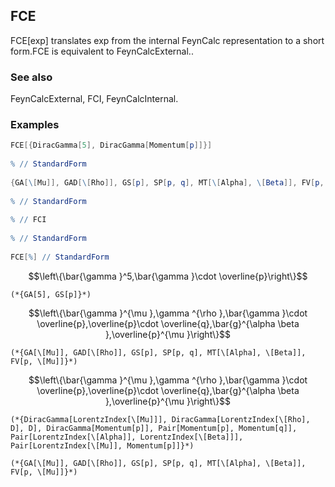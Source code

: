 ##  FCE 

FCE[exp] translates exp from the internal FeynCalc representation to a short form.FCE is equivalent to FeynCalcExternal..

###  See also 

FeynCalcExternal, FCI, FeynCalcInternal.

###  Examples 

```mathematica
FCE[{DiracGamma[5], DiracGamma[Momentum[p]]}] 
 
% // StandardForm 
 
{GA[\[Mu]], GAD[\[Rho]], GS[p], SP[p, q], MT[\[Alpha], \[Beta]], FV[p, \[Mu]]} 
 
% // StandardForm 
 
% // FCI 
 
% // StandardForm 
 
FCE[%] // StandardForm
```

$$\left\{\bar{\gamma }^5,\bar{\gamma }\cdot \overline{p}\right\}$$

```
(*{GA[5], GS[p]}*)
```

$$\left\{\bar{\gamma }^{\mu },\gamma ^{\rho },\bar{\gamma }\cdot \overline{p},\overline{p}\cdot \overline{q},\bar{g}^{\alpha \beta },\overline{p}^{\mu }\right\}$$

```
(*{GA[\[Mu]], GAD[\[Rho]], GS[p], SP[p, q], MT[\[Alpha], \[Beta]], FV[p, \[Mu]]}*)
```

$$\left\{\bar{\gamma }^{\mu },\gamma ^{\rho },\bar{\gamma }\cdot \overline{p},\overline{p}\cdot \overline{q},\bar{g}^{\alpha \beta },\overline{p}^{\mu }\right\}$$

```
(*{DiracGamma[LorentzIndex[\[Mu]]], DiracGamma[LorentzIndex[\[Rho], D], D], DiracGamma[Momentum[p]], Pair[Momentum[p], Momentum[q]], Pair[LorentzIndex[\[Alpha]], LorentzIndex[\[Beta]]], Pair[LorentzIndex[\[Mu]], Momentum[p]]}*)

(*{GA[\[Mu]], GAD[\[Rho]], GS[p], SP[p, q], MT[\[Alpha], \[Beta]], FV[p, \[Mu]]}*)
```